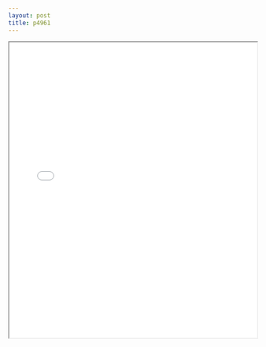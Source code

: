 ```yaml
---
layout: post
title: p4961
---
```


<div class="pdf-container">
<iframe src="/ea/assets/pdfs/p4961.pdf" height="600" width="100%" allowFullScreen="true"></iframe>
</div>

